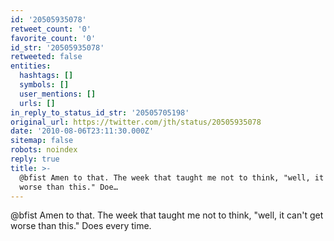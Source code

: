 ```yaml
---
id: '20505935078'
retweet_count: '0'
favorite_count: '0'
id_str: '20505935078'
retweeted: false
entities:
  hashtags: []
  symbols: []
  user_mentions: []
  urls: []
in_reply_to_status_id_str: '20505705198'
original_url: https://twitter.com/jth/status/20505935078
date: '2010-08-06T23:11:30.000Z'
sitemap: false
robots: noindex
reply: true
title: >-
  @bfist Amen to that. The week that taught me not to think, "well, it can't get
  worse than this." Doe…
---
```


@bfist Amen to that. The week that taught me not to think, "well, it can't get worse than this." Does every time.